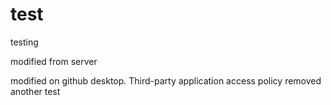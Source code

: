 # test
testing

modified from server

modified on github desktop. Third-party application access policy removed
another test
